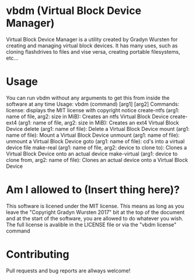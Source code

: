 # vbdm (Virtual Block Device Manager)

Virtual Block Device Manager is a utility created by Gradyn Wursten for creating and managing virtual block devices. It has many uses, such as cloning flashdrives to files and vise versa, creating portable filesystems, etc...

# Usage
You can run vbdm without any arguments to get this from inside the software at any time
Usage: vbdm (command) [arg1] [arg2]
  Commands:
   license: displays the MIT license with copyright notice
   create-ntfs (arg1: name of file, arg2: size in MiB): Creates an ntfs Virtual Block Device
   create-ext4 (arg1: name of file, arg2: size in MiB): Creates an ext4 Virtual Block Device
	 delete (arg1: name of file): Delete a Virtual Block Device
   mount (arg1: name of file): Mount a Virtual Block Device
   unmount (arg1: name of file): unmount a Virtual Block Device
   goto (arg1: name of file): cd's into a virtual device file
   make-real (arg1: name of file, arg2: device to clone to): Clones a Virtual Block Device onto an actual device
   make-virtual (arg1: device to clone from, arg2: name of file): Clones an actual device onto a Virtual Block Device
   
# Am I allowed to (Insert thing here)?
   This software is licened under the MIT license. This means as long as you leave the "Copyright Gradyn Wursten 2017" bit at the top of the document and at the start of the software, you are allowed to do whatever you wish. The full license is avalible in the LICENSE file or via the "vbdm license" command
   
# Contributing
 Pull requests and bug reports are allways welcome!
